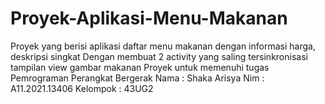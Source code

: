 # Proyek-Aplikasi-Menu-Makanan
Proyek yang berisi aplikasi daftar menu makanan dengan informasi harga, deskripsi singkat
Dengan membuat 2 activity yang saling tersinkronisasi 
tampilan view gambar makanan
Proyek untuk memenuhi tugas Pemrograman Perangkat Bergerak 
Nama     : Shaka Arisya
Nim      : A11.2021.13406
Kelompok : 43UG2
